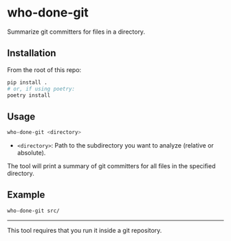 # who-done-git

Summarize git committers for files in a directory.

## Installation

From the root of this repo:

```bash
pip install .
# or, if using poetry:
poetry install
```

## Usage

```bash
who-done-git <directory>
```

- `<directory>`: Path to the subdirectory you want to analyze (relative or absolute).

The tool will print a summary of git committers for all files in the specified directory.

## Example

```bash
who-done-git src/
```

---

This tool requires that you run it inside a git repository.

